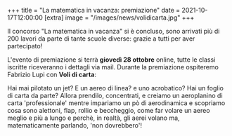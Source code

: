 +++
title = "La matematica in vacanza: premiazione"
date = 2021-10-17T12:00:00
[extra]
image = "/images/news/volidicarta.jpg"
+++

Il concorso "La matematica in vacanza" si è concluso, sono arrivati più di 200 lavori da parte di tante scuole diverse: grazie a tutti per aver partecipato!

L'evento di premiazione si terrà **giovedì 28 ottobre** online, tutte le classi iscritte riceveranno i dettagli via mail.
Durante la premiazione ospiteremo Fabrizio Lupi con **Voli di carta**:

Hai mai pilotato un jet? E un aereo di linea? e uno acrobatico?
Hai un foglio di carta da parte? Allora prendilo, concentrati, e creiamo un aeroplanino di carta 'professionale' mentre impariamo un pò di aerodinamica e scopriamo cosa sono alettoni, flap, rollio e beccheggio, come far volare un aereo meglio e più a lungo e perchè, in realtà, gli aerei volano ma, matematicamente parlando, 'non dovrebbero'!


